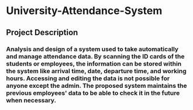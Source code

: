 # University-Attendance-System

## Project Description

### Analysis and design of a system used to take automatically and manage attendance data. By scanning the ID cards of the students or employees, the information can be stored within the system like arrival time, date, departure time, and working hours. Accessing and editing the data is not possible for anyone except the admin. The proposed system maintains the previous employees' data to be able to check it in the future when necessary.
